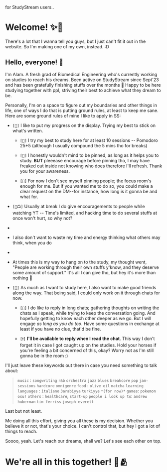 for StudyStream users..
# Welcome! ✨🙌

There's a lot that I wanna tell you guys, but I just can't fit it out in the website. So I'm making one of my own, instead. :D

## Hello, everyone! 👋
I'm Alam. A fresh grad of Biomedical Engineering who's currently working on studies to reach his dreams. Been active on StudyStream since Sept'23 and has been gratefully finishing stuffs over the months 📆 Happy to be here studying together with ppl, striving their best to achieve what they dream to be. 

Personally, I'm on a space to figure out my boundaries and other things in life, one of ways I do that is putting ground rules, at least to keep me sane. Here are some ground rules of mine I like to apply in SS:

* `[📝]` I like to put my progress on the display. Trying my best to stick on what's written.

  * `[🍅]` I try my best to study here for at least 10 sessions -- Pomodoro 25+5 (although I usually compound the 5 mins tho for breaks)
 
  * `[📌]` I honestly wouldn't mind to be pinned, as long as it helps you to study. **BUT** pleeease encourage before pinning tho, I may have freaked out inside not knowing who does therefore I'll refresh. Thank you for your awareness.
  * `[📌]` For now I don't see myself pinning people; the focus room's enough for me. But if you wanted me to do so, you could make a clear request on the DM--for instance, how long is it gonna be and what for. 

* `[👊📺]` Usually at break I do give encouragements to people while watching YT -- Time's limited, and hacking time to do several stuffs at once won't hurt, so why not?
*
* I also don't want to waste my time and energy thinking what others may think, when you do
*
* At times this is my way to hang on to the study, my thought went, "People are working through their own stuffs y'know, and they deserve some amount of support." It's all I can give tho, but hey it's more than nothing 🤗

* `[💭]` As much as I want to study here, I also want to make good friends along the way. That being said, I could only work on it through chats for now.

  * `[💬]` I do like to reply in long chats; gathering thoughts on writing the chats as I speak, while trying to keep the conversation going. And hopefully getting to know each other deeper as we go.  But I will engage *as long as you do too*. Have some questions in exchange at least if you have no clue, that'd be fine.

  * `[❗]` **I'll be available to reply when I read the chat**. This way I don't forget it in case I got caught up on the studies. Hold your horses if you're feeling a bit concerned of this, okay? Worry not as I'm still gonna be in the room :)

I'll just leave these keywords out there in case you need something to talk about:

> `music` : `songwriting` `r&b` `orchestra` `jazz` `blues`
>          `breakcore` `pop` `jam-sessions` `hardcore` `omnigenre`
> `food` : `olive oil` `matcha` 
> `learning languages` : `italiano` `3arabiyya` `turkiyye` `*(for now)*` 
> `games`: `pokemon` `osu!` 
> `others` : `healthcare`, `start-up`
> `people i look up to`: `andrew huberman` `tim ferriss` `joseph everett`
 
Last but not least.

Me doing all this effort, giving you all these is my decision. Whether you believe it or not, that's your choice. I can't control that, but hey I got a lot of things to reach. 

Soooo, yeah. Let's reach our dreams, shall we? Let's see each other on top.

# We're all in this together! 🙌🫂
